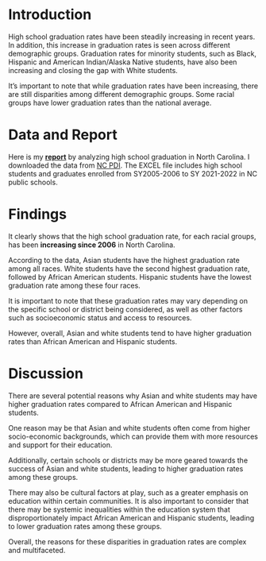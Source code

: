 # Introduction

High school graduation rates have been steadily increasing in recent
years. In addition, this increase in graduation rates is seen across
different demographic groups. Graduation rates for minority students,
such as Black, Hispanic and American Indian/Alaska Native students, have
also been increasing and closing the gap with White students.

It’s important to note that while graduation rates have been increasing,
there are still disparities among different demographic groups. Some
racial groups have lower graduation rates than the national average.

# Data and Report

Here is my **[report](/_pages/P12HSG02.html)** by analyzing high school
graduation in North Carolina. I downloaded the data from [NC
PDI](https://www.dpi.nc.gov/districts-schools/testing-and-school-accountability/school-accountability-and-reporting/cohort-graduation-rates#4-YearCohortGraduationRates-883).
The EXCEL file includes high school students and graduates enrolled from
SY2005-2006 to SY 2021-2022 in NC public schools.

# Findings

It clearly shows that the high school graduation rate, for each racial
groups, has been **increasing since 2006** in North Carolina.

According to the data, Asian students have the highest graduation rate
among all races. White students have the second highest graduation rate,
followed by African American students. Hispanic students have the lowest
graduation rate among these four races.

It is important to note that these graduation rates may vary depending
on the specific school or district being considered, as well as other
factors such as socioeconomic status and access to resources.

However, overall, Asian and white students tend to have higher
graduation rates than African American and Hispanic students.

# Discussion

There are several potential reasons why Asian and white students may
have higher graduation rates compared to African American and Hispanic
students.

One reason may be that Asian and white students often come from higher
socio-economic backgrounds, which can provide them with more resources
and support for their education.

Additionally, certain schools or districts may be more geared towards
the success of Asian and white students, leading to higher graduation
rates among these groups.

There may also be cultural factors at play, such as a greater emphasis
on education within certain communities. It is also important to
consider that there may be systemic inequalities within the education
system that disproportionately impact African American and Hispanic
students, leading to lower graduation rates among these groups.

Overall, the reasons for these disparities in graduation rates are
complex and multifaceted.
